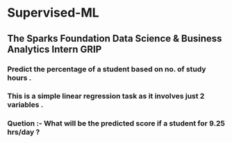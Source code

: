 # Supervised-ML
## The Sparks Foundation Data Science &amp; Business Analytics Intern GRIP
### Predict the percentage of a student based on no. of study hours .
### This is a simple linear regression task as it involves just 2 variables .
### Quetion :- What will be the predicted score if a student for 9.25 hrs/day ?
